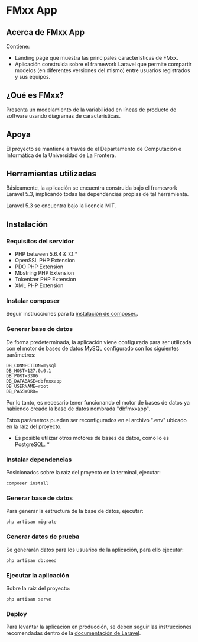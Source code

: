 # FMxx App

## Acerca de FMxx App

Contiene:

- Landing page que muestra las principales características de FMxx.
- Aplicación construida sobre el framework Laravel que permite compartir modelos (en diferentes versiones del mismo) entre usuarios registrados y sus equipos.

## ¿Qué es FMxx?

Presenta un modelamiento de la variabilidad en líneas de producto de software usando diagramas de características.

## Apoya

El proyecto se mantiene a través de el Departamento de Computación e Informática de la Universidad de La Frontera.

## Herramientas utilizadas

Básicamente, la aplicación se encuentra construida bajo el framework Laravel 5.3, implicando todas las dependencias propias de tal herramienta. 

Laravel 5.3 se encuentra bajo la licencia MIT.

## Instalación

### Requisitos del servidor

- PHP between 5.6.4 & 7.1.*
- OpenSSL PHP Extension
- PDO PHP Extension
- Mbstring PHP Extension
- Tokenizer PHP Extension
- XML PHP Extension

### Instalar composer

Seguir instrucciones para la [instalación de composer.](https://getcomposer.org/doc/00-intro.md).

### Generar base de datos

De forma predeterminada, la aplicación viene configurada para ser utilizada con el motor de bases de datos MySQL configurado con los siguientes parámetros:

```
DB_CONNECTION=mysql
DB_HOST=127.0.0.1
DB_PORT=3306
DB_DATABASE=dbfmxxapp
DB_USERNAME=root
DB_PASSWORD=
```

Por lo tanto, es necesario tener funcionando el motor de bases de datos ya habiendo creado la base de datos nombrada "dbfmxxapp".

Estos parámetros pueden ser reconfigurados en el archivo ".env" ubicado en la raíz del proyecto.

* Es posible utilizar otros motores de bases de datos, como lo es PostgreSQL. *

### Instalar dependencias

Posicionados sobre la raíz del proyecto en la terminal, ejecutar:

```composer install```

### Generar base de datos

Para generar la estructura de la base de datos, ejecutar:

```php artisan migrate```

### Generar datos de prueba

Se generarán datos para los usuarios de la aplicación, para ello ejecutar:

```php artisan db:seed```

### Ejecutar la aplicación

Sobre la raíz del proyecto:

```
php artisan serve
```

### Deploy

Para levantar la aplicación en producción, se deben seguir las instrucciones recomendadas dentro de la [documentación de Laravel](https://laravel.com/docs/5.6/deployment).






